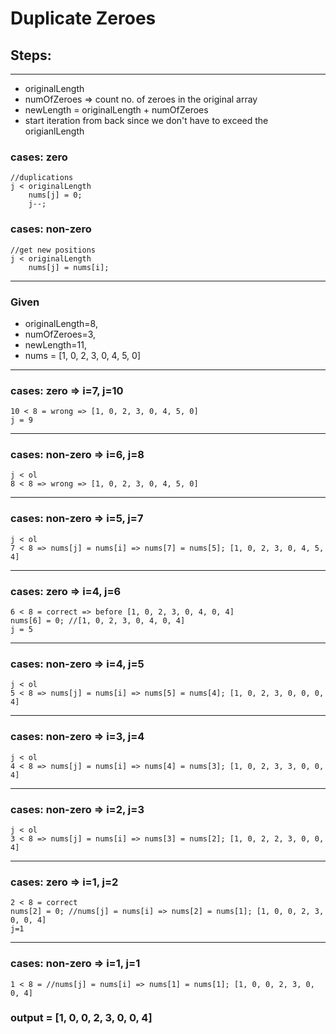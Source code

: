 # Duplicate Zeroes

## Steps:
-------
- originalLength
- numOfZeroes => count no. of zeroes in the original array
- newLength = originalLength + numOfZeroes
- start iteration from back since we don't have to exceed the origianlLength

### cases: zero
	//duplications
	j < originalLength 
		nums[j] = 0;
		j--;
### cases: non-zero
	//get new positions
	j < originalLength
		nums[j] = nums[i];
---
### Given

- originalLength=8, 
- numOfZeroes=3,
- newLength=11,
- nums = [1, 0, 2, 3, 0, 4, 5, 0]
---
### cases: zero => i=7, j=10
	10 < 8 = wrong => [1, 0, 2, 3, 0, 4, 5, 0]
	j = 9
---
### cases: non-zero => i=6, j=8
	j < ol
	8 < 8 => wrong => [1, 0, 2, 3, 0, 4, 5, 0]
---
### cases: non-zero => i=5, j=7
	j < ol
	7 < 8 => nums[j] = nums[i] => nums[7] = nums[5]; [1, 0, 2, 3, 0, 4, 5, 4]
---
### cases: zero => i=4, j=6
	6 < 8 = correct => before [1, 0, 2, 3, 0, 4, 0, 4]
	nums[6] = 0; //[1, 0, 2, 3, 0, 4, 0, 4]
	j = 5                                  
---
### cases: non-zero => i=4, j=5
	j < ol
	5 < 8 => nums[j] = nums[i] => nums[5] = nums[4]; [1, 0, 2, 3, 0, 0, 0, 4]
---	
### cases: non-zero => i=3, j=4
	j < ol
	4 < 8 => nums[j] = nums[i] => nums[4] = nums[3]; [1, 0, 2, 3, 3, 0, 0, 4]
---	
### cases: non-zero => i=2, j=3
	j < ol
	3 < 8 => nums[j] = nums[i] => nums[3] = nums[2]; [1, 0, 2, 2, 3, 0, 0, 4]
---
### cases: zero => i=1, j=2
	2 < 8 = correct 
	nums[2] = 0; //nums[j] = nums[i] => nums[2] = nums[1]; [1, 0, 0, 2, 3, 0, 0, 4]
	j=1
---	
### cases: non-zero => i=1, j=1
	1 < 8 = //nums[j] = nums[i] => nums[1] = nums[1]; [1, 0, 0, 2, 3, 0, 0, 4] 
	
### output = [1, 0, 0, 2, 3, 0, 0, 4] 
